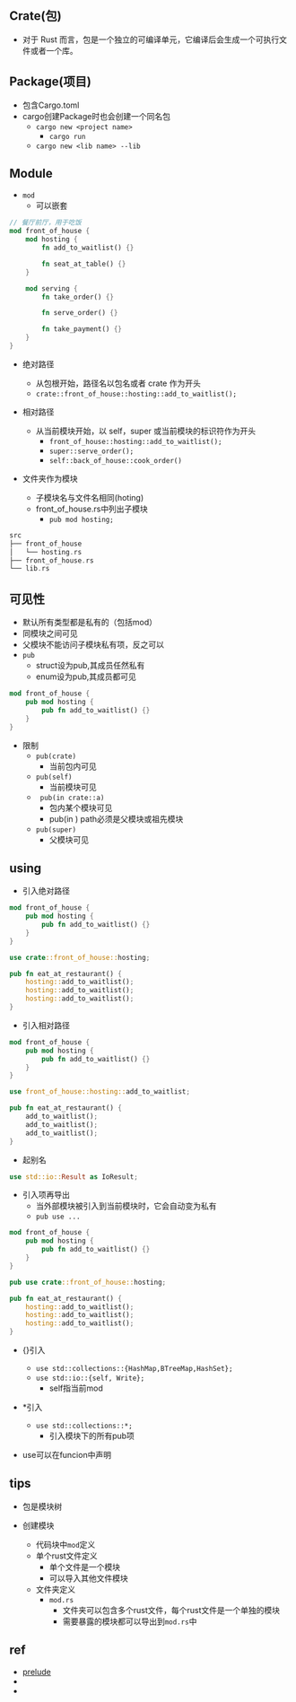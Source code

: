 
## Crate(包)
+ 对于 Rust 而言，包是一个独立的可编译单元，它编译后会生成一个可执行文件或者一个库。

## Package(项目)
+ 包含Cargo.toml
+ cargo创建Package时也会创建一个同名包
    + `cargo new <project name>`
        + `cargo run`
    + `cargo new <lib name> --lib`

## Module
+ `mod`
    + 可以嵌套
```rust
// 餐厅前厅，用于吃饭
mod front_of_house {
    mod hosting {
        fn add_to_waitlist() {}

        fn seat_at_table() {}
    }

    mod serving {
        fn take_order() {}

        fn serve_order() {}

        fn take_payment() {}
    }
}

```
+ 绝对路径
    + 从包根开始，路径名以包名或者 crate 作为开头
    + `crate::front_of_house::hosting::add_to_waitlist();`
+ 相对路径
    + 从当前模块开始，以 self，super 或当前模块的标识符作为开头
        + `front_of_house::hosting::add_to_waitlist();`
        + `super::serve_order();`
        + `self::back_of_house::cook_order()`

+ 文件夹作为模块
    + 子模块名与文件名相同(hoting)
    + front_of_house.rs中列出子模块
        + `pub mod hosting;`
```rust
src
├── front_of_house
│   └── hosting.rs
├── front_of_house.rs
└── lib.rs

```

## 可见性
+ 默认所有类型都是私有的（包括mod）
+ 同模块之间可见
+ 父模块不能访问子模块私有项，反之可以   
+ `pub`
    + struct设为pub,其成员任然私有
    + enum设为pub,其成员都可见
```rust
mod front_of_house {
    pub mod hosting {
        pub fn add_to_waitlist() {}
    }
}

```
+ 限制
    + `pub(crate)`
        + 当前包内可见
    + `pub(self)`
        + 当前模块可见
    + ` pub(in crate::a)`
        + 包内某个模块可见
        + pub(in <path>) path必须是父模块或祖先模块
    + `pub(super)`
        + 父模块可见

## using
+ 引入绝对路径
```rust
mod front_of_house {
    pub mod hosting {
        pub fn add_to_waitlist() {}
    }
}

use crate::front_of_house::hosting;

pub fn eat_at_restaurant() {
    hosting::add_to_waitlist();
    hosting::add_to_waitlist();
    hosting::add_to_waitlist();
}

```

+ 引入相对路径
```rust
mod front_of_house {
    pub mod hosting {
        pub fn add_to_waitlist() {}
    }
}

use front_of_house::hosting::add_to_waitlist;

pub fn eat_at_restaurant() {
    add_to_waitlist();
    add_to_waitlist();
    add_to_waitlist();
}

```

+ 起别名
```rust
use std::io::Result as IoResult;
```

+ 引入项再导出
    + 当外部模块被引入到当前模块时，它会自动变为私有
    + `pub use ...`
```rust
mod front_of_house {
    pub mod hosting {
        pub fn add_to_waitlist() {}
    }
}

pub use crate::front_of_house::hosting;

pub fn eat_at_restaurant() {
    hosting::add_to_waitlist();
    hosting::add_to_waitlist();
    hosting::add_to_waitlist();
}

```
+ {}引入
    + `use std::collections::{HashMap,BTreeMap,HashSet};`
    + `use std::io::{self, Write};`
        + self指当前mod
+ *引入
    + `use std::collections::*;`
        + 引入模块下的所有pub项

+ use可以在funcion中声明

## tips
+ 包是模块树 

+ 创建模块
    + 代码块中`mod`定义
    + 单个rust文件定义
        + 单个文件是一个模块
        + 可以导入其他文件模块
    + 文件夹定义
        + `mod.rs`
            + 文件夹可以包含多个rust文件，每个rust文件是一个单独的模块
            + 需要暴露的模块都可以导出到`mod.rs`中
        

## ref
+ [prelude](https://doc.rust-lang.org/std/prelude/index.html)
+ [](lib.rs)
+ [](crates.io)